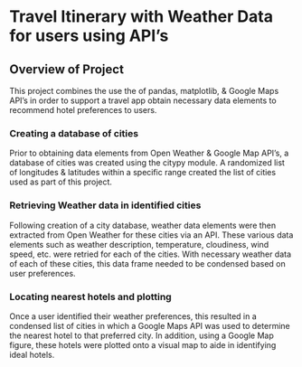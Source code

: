 # Travel Itinerary with Weather Data for users using API’s

## Overview of Project
This project combines the use the of pandas, matplotlib, & Google Maps API’s in order to support a travel app obtain necessary data elements to recommend hotel preferences to users. 

### Creating a database of cities
Prior to obtaining data elements from Open Weather & Google Map API’s, a database of cities was created using the citypy module. A randomized list of longitudes & latitudes within a specific range created the list of cities used as part of this project. 

### Retrieving Weather data in identified cities
Following creation of a city database, weather data elements were then extracted from Open Weather for these cities via an API. These various data elements such as weather description, temperature, cloudiness, wind speed, etc. were retried for each of the cities. With necessary weather data of each of these cities, this data frame needed to be condensed based on user preferences. 

### Locating nearest hotels and plotting
Once a user identified their weather preferences, this resulted in a condensed list of cities in which a Google Maps API was used to determine the nearest hotel to that preferred city. In addition, using a Google Map figure, these hotels were plotted onto a visual map to aide in identifying ideal hotels.
